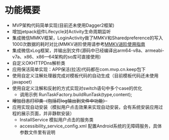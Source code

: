 

# 功能概要
   * MVP架构代码简单实现(目前还未使用Dagger2框架)
   * 增加jetpack组件Lifecycle对Activity生命周期监听
   * 集成微信MMKV框架，LoginActivity做了MMKV和Sharedpreference的写入1000次数据的耗时对比(MMKV进阶使用请参考[MMKV进阶使用指南](https://github.com/Tencent/MMKV/wiki/android_advance_cn)
   * 集成微信xLog框架，并输出到文件(源码中已经编译出arm64-v8a、armeabi-v7a、x86、x86—64架构的so库可直接使用)
   * 自定义OKHTTPDns解析类
   * 应用保活简单实现：APP保活(拉活)代码都在com.mvp.cn.keep包下
   * 使用自定义注解处理器完成对模板代码的自动生成（目前模板代码还未使用javapoet）
   * 使用自定义注解和反射的方式实现对switch语句中多个case的优化
        + 调用示例 RunTaskFactory.buildRunTask(type,content);
   * ~~增加日志打印类（包括将log输出到文件中功能）~~
   * 应用实现自动安装（模拟用户点击效果来实现自动安装，会有系统安装应用过程的展示页面，并非静默安装）
     + InstallService 模拟用户点击的服务类
     + accessibility_service_config.xml 配置Android系统的无障碍服务，具体参数文件里有说明



